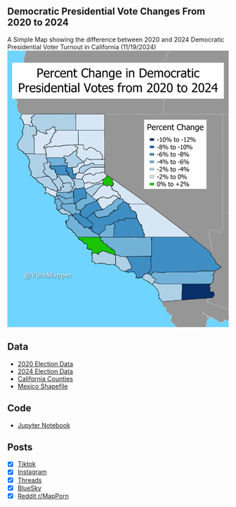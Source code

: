## Democratic Presidential Vote Changes From 2020 to 2024
A Simple Map showing the difference between 2020 and 2024 Democratic Presidential Voter Turnout in California (11/19/2024)
![Map](dem_votes_2020_2024.png)

## Data
* [2020 Election Data](https://www.sos.ca.gov/elections/prior-elections/statewide-election-results/general-election-november-3-2020/statement-vote)
* [2024 Election Data](https://api-internal.sos.ca.gov/returns/maps/sorted/president)
* [California Counties](https://gis.data.ca.gov/datasets/CALFIRE-Forestry::california-county-boundaries/explore?location=32.666675%2C-118.940734%2C5.00)
* [Mexico Shapefile](https://data.humdata.org/dataset/cod-ab-mex?)

## Code
* [Jupyter Notebook](FormatData.ipynb)

## Posts
- [x] [Tiktok](https://www.tiktok.com/@vinemapper/video/7439483139795193119)
- [x] [Instagram](https://www.instagram.com/p/DCm7Km2zGVZ/)
- [x] [Threads](https://www.threads.net/@vinemapper/post/DCm7LFAzp5y)
- [x] [BlueSky](https://bsky.app/profile/vinemapper.bsky.social/post/3lbfxihww6k2d)
- [x] [Reddit r/MapPorn]()